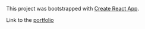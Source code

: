 This project was bootstrapped with [Create React App](https://github.com/facebook/create-react-app).

Link to the [portfolio](https://radiant-badlands-30797.herokuapp.com/)